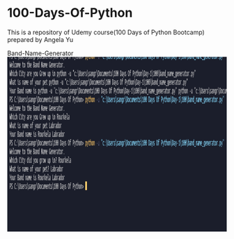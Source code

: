# 100-Days-Of-Python
This is a repository of Udemy course(100 Days of Python Bootcamp) prepared by Angela Yu

Band-Name-Generator
<img src = "images/band-name-genrator.png" width= 1500 height= 400>

